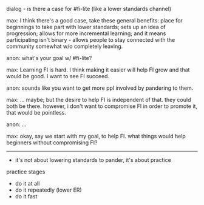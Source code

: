dialog - is there a case for #fi-lite (like a lower standards channel)

max: I think there's a good case, take these general benefits: place for beginnings to take part with lower standards; sets up an idea of progression; allows for more incremental learning; and it means participating isn't binary - allows people to stay connected with the community somewhat w/o completely leaving.

anon: what's your goal w/ #fi-lite?

max: Learning FI is hard. I think making it easier will help FI grow and that would be good. I want to see FI succeed.

anon: sounds like you want to get more ppl involved by pandering to them.

max: ... maybe; but the desire to help FI is independent of that. they could both be there. however, i don't want to compromise FI in order to promote it, that would be pointless.

anon: ...

max: okay, say we start with my goal, to help FI. what things would help beginners without compromising FI?

----

- it's not about lowering standards to pander, it's about practice

practice stages

- do it at all
- do it repeatedly (lower ER)
- do it fast
